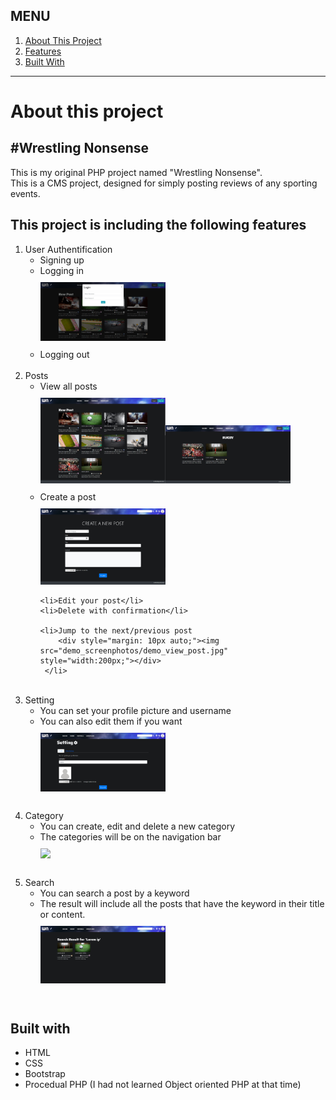 <h2>MENU</h2>
<ol>
 <a href="#about">
  <li>About This Project</li>
 </a>
 <a href="#features">
  <li>Features</li>
 </a>
 <a href="#built_with">
  <li>Built With</li>
 </a>
</ol>

<hr>

<div id="about">
 <h1>About this project</h1>
 <h2>#Wrestling Nonsense</h2>
 <p>This is my original PHP project named "Wrestling Nonsense". <br>This is a CMS project, designed for simply posting reviews of any sporting events. </p>
</div>



<div id="features">
 <h2>This project is including the following features</h2>
 <ol>
  <li>User Authentification
   <ul>
    <li>Signing up</li>
    <li>
       Logging in
       <div style="margin: 10px auto;"><img src="demo_screenphotos/demo_login.jpg" style="width:200px;"></li>
    <li>Logging out</li>
   </ul>
  </li><br>
  
  <li>Posts
   
   <ul>
    <li>
        View all posts
        <div style="margin: 10px auto;"><img src="demo_screenphotos/demo_top.jpg" style="width:200px;></div>
    </li>
    <li>
        View all posts in a selected category
       <div style="margin: 10px auto;"><img src="demo_screenphotos/demo_category.jpg" style="width:200px;"></div>
    </li>
    <li>
        Create a post
        <div style="margin: 10px auto;"><img src="demo_screenphotos/demo_create_post.jpg" style="width:200px;"></div>
    </li>
    
    <li>Edit your post</li>
    <li>Delete with confirmation</li>    
    
    <li>Jump to the next/previous post
        <div style="margin: 10px auto;"><img src="demo_screenphotos/demo_view_post.jpg" style="width:200px;"></div>
     </li>
    
   </ul>  
  </li><br>
  
  <li>Setting
   <ul>
    <li>You can set your profile picture and username</li>
    <li>You can also edit them if you want
    <div style="margin: 10px auto;"><img src="demo_screenphotos/demo_setting.jpg" style="width:200px;"></div>
    </li>
   </ul>
  </li><br>
  
  <li>Category
   <ul>
    <li>You can create, edit and delete a new category</li>
    <li>The categories will be on the navigation bar</li>
    <div style="margin: 10px auto;"><img src="demo_screenphotos/demo_setting_category" style="width:200px;"></div>
    
   </ul>
  </li><br>
  
  <li>Search
   <ul>
    <li>You can search a post by a keyword</li>
    <li>The result will include all the posts that have the keyword in their title or content.
    <div style="margin: 10px auto;"><img src="demo_screenphotos/demo_searh.jpg" style="width:200px;"></div>
    </ul>
  </li><br>
  
 </ol>
</div>


<div id="built_with"> 
 <h2>Built with</h2>
 <ul>
  <li>HTML</li>
  <li>CSS</li>
  <li>Bootstrap</li>
  <li>Procedual PHP (I had not learned Object oriented PHP at that time)</li>
 </ul>
</div>
